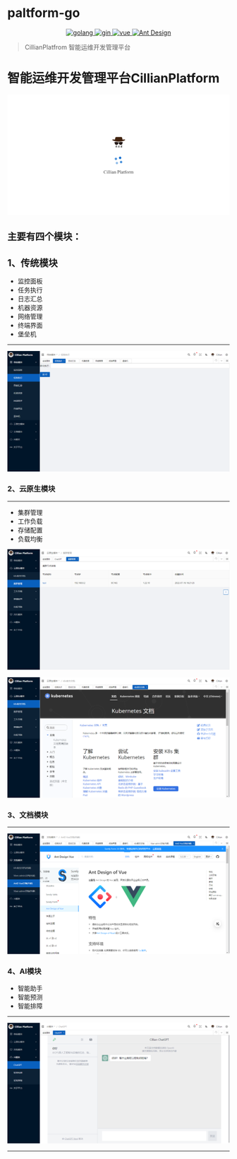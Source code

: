 # paltform-go
<p align="center">
  <a href="https://golang.google.cn/">
    <img src="https://img.shields.io/badge/Golang-1.19-blue.svg" alt="golang">
  </a>
  <a href="https://gin-gonic.com/">
    <img src="https://img.shields.io/badge/Gin-1.9.0-green.svg" alt="gin">
  </a>
  <a href="https://vuejs.org/">
    <img src="https://img.shields.io/badge/Vue-3.2.47-red.svg" alt="vue">
  </a>
  <a href="https://antdv.com/docs/vue/introduce-cn/">
    <img src="https://img.shields.io/badge/Ant%20Design-3.2.17-blue.svg" alt="Ant Design">
  </a>
</p>

> CillianPlatfrom 智能运维开发管理平台

# 智能运维开发管理平台CillianPlatform
![Alt tet](cilliandevops-platform/docs/img/wait.png)

## 主要有四个模块：
## 1、传统模块 
* 监控面板
* 任务执行
* 日志汇总
* 机器资源
* 网络管理
* 终端界面
* 堡垒机
---
![Alt text](cilliandevops-platform/docs/img/legacy.png)

### 2、云原生模块
---
* 集群管理
* 工作负载
* 存储配置
* 负载均衡

![Alt text](cilliandevops-platform/docs/img/nativecloud.png)

![Alt text](cilliandevops-platform/docs/img/nativecloud1.png)
### 3、文档模块
---
![Alt text](cilliandevops-platform/docs/img/docs.png)


### 4、AI模块
* 智能助手
* 智能预测
* 智能排障
---
![Alt text](cilliandevops-platform/docs/img/ai.png)

---
